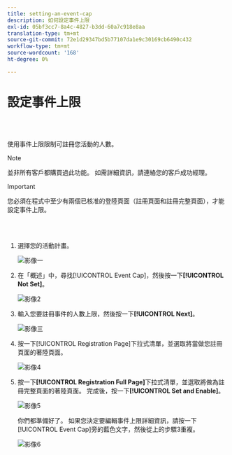 ```yaml
---
title: setting-an-event-cap
description: 如何設定事件上限
exl-id: 05bf3cc7-8a4c-4827-b3dd-60a7c918e8aa
translation-type: tm+mt
source-git-commit: 72e1d29347bd5b77107da1e9c30169cb6490c432
workflow-type: tm+mt
source-wordcount: '168'
ht-degree: 0%

---
```


# 設定事件上限

<br> 

使用事件上限限制可註冊您活動的人數。

>[!NOTE]
>
>並非所有客戶都購買過此功能。 如需詳細資訊，請連絡您的客戶成功經理。

>[!IMPORTANT]
>您必須在程式中至少有兩個已核准的登陸頁面（註冊頁面和註冊完整頁面），才能設定事件上限。

<br> 

1. 選擇您的活動計畫。

   ![影像一](/help/sky/assets/event-programs/setting-an-event-cap/setting-an-event-cap-1.png)

1. 在「概述」中，尋找[!UICONTROL Event Cap]，然後按一下&#x200B;**[!UICONTROL Not Set]**。

   ![影像2](/help/sky/assets/event-programs/setting-an-event-cap/setting-an-event-cap-2.png)

1. 輸入您要註冊事件的人數上限，然後按一下&#x200B;**[!UICONTROL Next]**。

   ![影像三](/help/sky/assets/event-programs/setting-an-event-cap/setting-an-event-cap-3.png)

1. 按一下[!UICONTROL Registration Page]下拉式清單，並選取將當做您註冊頁面的著陸頁面。

   ![影像4](/help/sky/assets/event-programs/setting-an-event-cap/setting-an-event-cap-4.png)

1. 按一下&#x200B;**[!UICONTROL Registration Full Page]**&#x200B;下拉式清單，並選取將做為註冊完整頁面的著陸頁面。 完成後，按一下&#x200B;**[!UICONTROL Set and Enable]**。

   ![影像5](/help/sky/assets/event-programs/setting-an-event-cap/setting-an-event-cap-5.png)

   你們都準備好了。 如果您決定要編輯事件上限詳細資訊，請按一下[!UICONTROL Event Cap]旁的藍色文字，然後從上的步驟3重複。

   ![影像6](/help/sky/assets/event-programs/setting-an-event-cap/setting-an-event-cap-6.png)
